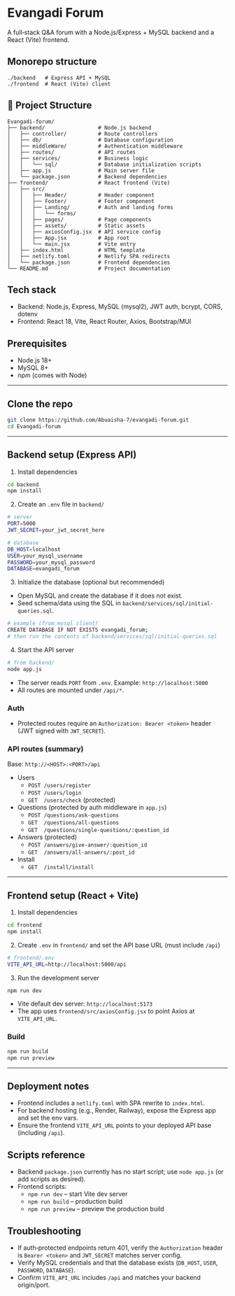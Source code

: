 # Evangadi Forum

A full‑stack Q&A forum with a Node.js/Express + MySQL backend and a React (Vite) frontend.

## Monorepo structure

```
./backend   # Express API + MySQL
./frontend  # React (Vite) client
```

## 📁 Project Structure

```
Evangadi-forum/
├── backend/                 # Node.js backend
│   ├── controller/          # Route controllers
│   ├── db/                  # Database configuration
│   ├── middleWare/          # Authentication middleware
│   ├── routes/              # API routes
│   ├── services/            # Business logic
│   │   └── sql/             # Database initialization scripts
│   ├── app.js               # Main server file
│   └── package.json         # Backend dependencies
├── frontend/                # React frontend (Vite)
│   ├── src/
│   │   ├── Header/          # Header component
│   │   ├── Footer/          # Footer component
│   │   ├── Landing/         # Auth and landing forms
│   │   │   └── forms/
│   │   ├── pages/           # Page components
│   │   ├── assets/          # Static assets
│   │   ├── axiosConfig.jsx  # API service config
│   │   ├── App.jsx          # App root
│   │   └── main.jsx         # Vite entry
│   ├── index.html           # HTML template
│   ├── netlify.toml         # Netlify SPA redirects
│   └── package.json         # Frontend dependencies
└── README.md                # Project documentation
```

## Tech stack

- Backend: Node.js, Express, MySQL (mysql2), JWT auth, bcrypt, CORS, dotenv
- Frontend: React 18, Vite, React Router, Axios, Bootstrap/MUI

## Prerequisites

- Node.js 18+
- MySQL 8+
- npm (comes with Node)

---

## Clone the repo

```bash
git clone https://github.com/Abuaisha-7/evangadi-forum.git
cd Evangadi-forum
```

---

## Backend setup (Express API)

1) Install dependencies

```bash
cd backend
npm install
```

2) Create an `.env` file in `backend/`

```bash
# server
PORT=5000
JWT_SECRET=your_jwt_secret_here

# database
DB_HOST=localhost
USER=your_mysql_username
PASSWORD=your_mysql_password
DATABASE=evangadi_forum
```

3) Initialize the database (optional but recommended)

- Open MySQL and create the database if it does not exist.
- Seed schema/data using the SQL in `backend/services/sql/initial-queries.sql`.

```bash
# example (from mysql client)
CREATE DATABASE IF NOT EXISTS evangadi_forum;
# then run the contents of backend/services/sql/initial-queries.sql
```

4) Start the API server

```bash
# from backend/
node app.js
```

- The server reads `PORT` from `.env`. Example: `http://localhost:5000`
- All routes are mounted under `/api/*`.

### Auth

- Protected routes require an `Authorization: Bearer <token>` header (JWT signed with `JWT_SECRET`).

### API routes (summary)

Base: `http://<HOST>:<PORT>/api`

- Users
  - `POST /users/register`
  - `POST /users/login`
  - `GET  /users/check` (protected)
- Questions (protected by auth middleware in `app.js`)
  - `POST /questions/ask-questions`
  - `GET  /questions/all-questions`
  - `GET  /questions/single-questions/:question_id`
- Answers (protected)
  - `POST /answers/give-answer/:question_id`
  - `GET  /answers/all-answers/:post_id`
- Install
  - `GET  /install/install`

---

## Frontend setup (React + Vite)

1) Install dependencies

```bash
cd frontend
npm install
```

2) Create `.env` in `frontend/` and set the API base URL (must include `/api`)

```bash
# frontend/.env
VITE_API_URL=http://localhost:5000/api
```

3) Run the development server

```bash
npm run dev
```

- Vite default dev server: `http://localhost:5173`
- The app uses `frontend/src/axiosConfig.jsx` to point Axios at `VITE_API_URL`.

### Build

```bash
npm run build
npm run preview
```

---

## Deployment notes

- Frontend includes a `netlify.toml` with SPA rewrite to `index.html`.
- For backend hosting (e.g., Render, Railway), expose the Express app and set the env vars.
- Ensure the frontend `VITE_API_URL` points to your deployed API base (including `/api`).

## Scripts reference

- Backend `package.json` currently has no start script; use `node app.js` (or add scripts as desired).
- Frontend scripts:
  - `npm run dev` – start Vite dev server
  - `npm run build` – production build
  - `npm run preview` – preview the production build

## Troubleshooting

- If auth‑protected endpoints return 401, verify the `Authorization` header is `Bearer <token>` and `JWT_SECRET` matches server config.
- Verify MySQL credentials and that the database exists (`DB_HOST`, `USER`, `PASSWORD`, `DATABASE`).
- Confirm `VITE_API_URL` includes `/api` and matches your backend origin/port.

